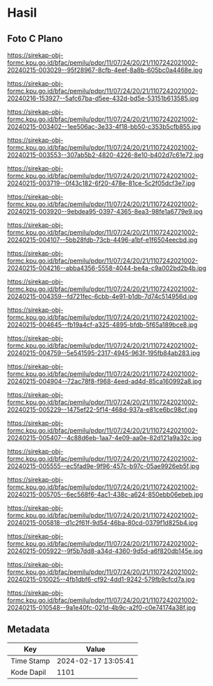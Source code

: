 # Hasil

## Foto C Plano

https://sirekap-obj-formc.kpu.go.id/bfac/pemilu/pdpr/11/07/24/20/21/1107242021002-20240215-003029--95f28967-8cfb-4eef-8a8b-605bc0a4468e.jpg

https://sirekap-obj-formc.kpu.go.id/bfac/pemilu/pdpr/11/07/24/20/21/1107242021002-20240216-153927--5afc67ba-d5ee-432d-bd5e-53151b613585.jpg

https://sirekap-obj-formc.kpu.go.id/bfac/pemilu/pdpr/11/07/24/20/21/1107242021002-20240215-003402--1ee506ac-3e33-4f18-bb50-c353b5cfb855.jpg

https://sirekap-obj-formc.kpu.go.id/bfac/pemilu/pdpr/11/07/24/20/21/1107242021002-20240215-003553--307ab5b2-4820-4226-8e10-b402d7c61e72.jpg

https://sirekap-obj-formc.kpu.go.id/bfac/pemilu/pdpr/11/07/24/20/21/1107242021002-20240215-003719--0f43c182-6f20-478e-81ce-5c2f05dcf3e7.jpg

https://sirekap-obj-formc.kpu.go.id/bfac/pemilu/pdpr/11/07/24/20/21/1107242021002-20240215-003920--9ebdea95-0397-4365-8ea3-98fe1a6779e9.jpg

https://sirekap-obj-formc.kpu.go.id/bfac/pemilu/pdpr/11/07/24/20/21/1107242021002-20240215-004107--5bb28fdb-73cb-4496-a1bf-e1f6504eecbd.jpg

https://sirekap-obj-formc.kpu.go.id/bfac/pemilu/pdpr/11/07/24/20/21/1107242021002-20240215-004216--abba4356-5558-4044-be4a-c9a002bd2b4b.jpg

https://sirekap-obj-formc.kpu.go.id/bfac/pemilu/pdpr/11/07/24/20/21/1107242021002-20240215-004359--fd721fec-6cbb-4e91-b1db-7d74c514956d.jpg

https://sirekap-obj-formc.kpu.go.id/bfac/pemilu/pdpr/11/07/24/20/21/1107242021002-20240215-004645--fb19a4cf-a325-4895-bfdb-5f65a189bce8.jpg

https://sirekap-obj-formc.kpu.go.id/bfac/pemilu/pdpr/11/07/24/20/21/1107242021002-20240215-004759--5e541595-2317-4945-963f-195fb84ab283.jpg

https://sirekap-obj-formc.kpu.go.id/bfac/pemilu/pdpr/11/07/24/20/21/1107242021002-20240215-004904--72ac78f8-f968-4eed-ad4d-85ca160992a8.jpg

https://sirekap-obj-formc.kpu.go.id/bfac/pemilu/pdpr/11/07/24/20/21/1107242021002-20240215-005229--1475ef22-5f14-468d-937a-e81ce6bc98cf.jpg

https://sirekap-obj-formc.kpu.go.id/bfac/pemilu/pdpr/11/07/24/20/21/1107242021002-20240215-005407--4c88d6eb-1aa7-4e09-aa0e-82d121a9a32c.jpg

https://sirekap-obj-formc.kpu.go.id/bfac/pemilu/pdpr/11/07/24/20/21/1107242021002-20240215-005555--ec5fad9e-9f96-457c-b97c-05ae9926eb5f.jpg

https://sirekap-obj-formc.kpu.go.id/bfac/pemilu/pdpr/11/07/24/20/21/1107242021002-20240215-005705--6ec568f6-4ac1-438c-a624-850ebb06ebeb.jpg

https://sirekap-obj-formc.kpu.go.id/bfac/pemilu/pdpr/11/07/24/20/21/1107242021002-20240215-005818--d1c2f61f-9d54-46ba-80cd-0379f1d825b4.jpg

https://sirekap-obj-formc.kpu.go.id/bfac/pemilu/pdpr/11/07/24/20/21/1107242021002-20240215-005922--9f5b7dd8-a34d-4360-9d5d-a6f820db145e.jpg

https://sirekap-obj-formc.kpu.go.id/bfac/pemilu/pdpr/11/07/24/20/21/1107242021002-20240215-010025--4fb1dbf6-cf92-4dd1-9242-579fb9cfcd7a.jpg

https://sirekap-obj-formc.kpu.go.id/bfac/pemilu/pdpr/11/07/24/20/21/1107242021002-20240215-010548--9a1e40fc-021d-4b9c-a2f0-c0e74174a38f.jpg


## Metadata

| Key        | Value               |
| ---------- | ------------------- |
| Time Stamp | 2024-02-17 13:05:41 |
| Kode Dapil | 1101                |



